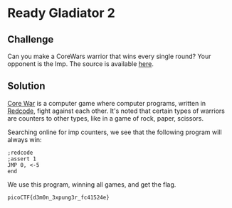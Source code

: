 # Ready Gladiator 2

## Challenge

Can you make a CoreWars warrior that wins every single round? Your opponent is the Imp. The source is available [here](https://artifacts.picoctf.net/c/311/imp.red).

## Solution

[Core War](https://en.wikipedia.org/wiki/Core_War) is a computer game where computer programs, written in [Redcode](https://vyznev.net/corewar/guide.html), fight against each other. It's noted that certain types of warriors are counters to other types, like in a game of rock, paper, scissors.

Searching online for imp counters, we see that the following program will always win:

```
;redcode
;assert 1
JMP 0, <-5
end
```

We use this program, winning all games, and get the flag.

`picoCTF{d3m0n_3xpung3r_fc41524e}`
